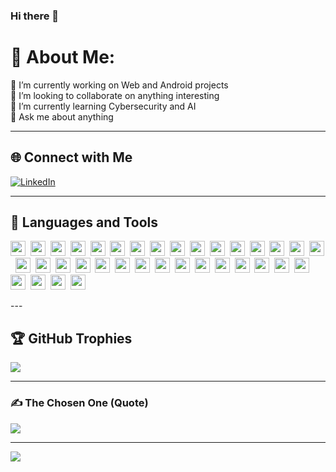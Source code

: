 ### Hi there 👋  

<!-- I'm Eyob Ketema -->

<!--
**eyop/eyop** is a ✨ _special_ ✨ repository because its `README.md` (this file) appears on your GitHub profile.

Here are some ideas to get you started:

- 🔭 I’m currently working on ...
- 🌱 I’m currently learning ...
- 👯 I’m looking to collaborate on ...
- 🤔 I’m looking for help with ...
- 💬 Ask me about ...
- 📫 How to reach me: ...
- 😄 Pronouns: ...
- ⚡ Fun fact: ...
-->

# 💫 About Me:
🔭 I’m currently working on Web and Android projects  
👯 I’m looking to collaborate on anything interesting  
🌱 I’m currently learning Cybersecurity and AI  
💬 Ask me about anything  

---

## 🌐 Connect with Me
[![LinkedIn](https://img.shields.io/badge/LinkedIn-%230077B5.svg?logo=linkedin&logoColor=white)](https://www.linkedin.com/in/eyob-ketema-14539b242/)  

---

## 🚀 Languages and Tools
<p align="left">
  <img src="https://cdn.jsdelivr.net/gh/devicons/devicon/icons/android/android-original.svg" width="24" height="24"/>&nbsp;
  <img src="https://cdn.jsdelivr.net/gh/devicons/devicon/icons/anaconda/anaconda-original.svg" width="24" height="24"/>&nbsp;
  <img src="https://cdn.jsdelivr.net/gh/devicons/devicon/icons/androidstudio/androidstudio-original.svg" width="24" height="24"/>&nbsp;
  <img src="https://cdn.jsdelivr.net/gh/devicons/devicon/icons/angularjs/angularjs-original.svg" width="24" height="24"/>&nbsp;
  <img src="https://cdn.jsdelivr.net/gh/devicons/devicon/icons/apache/apache-original.svg" width="24" height="24"/>&nbsp;
  <img src="https://cdn.jsdelivr.net/gh/devicons/devicon/icons/arduino/arduino-original.svg" width="24" height="24"/>&nbsp;
  <img src="https://cdn.jsdelivr.net/gh/devicons/devicon/icons/bash/bash-original.svg" width="24" height="24"/>&nbsp;
  <img src="https://cdn.jsdelivr.net/gh/devicons/devicon/icons/blender/blender-original.svg" width="24" height="24"/>&nbsp;
  <img src="https://cdn.jsdelivr.net/gh/devicons/devicon/icons/bootstrap/bootstrap-original.svg" width="24" height="24"/>&nbsp;
  <img src="https://cdn.jsdelivr.net/gh/devicons/devicon/icons/c/c-original.svg" width="24" height="24"/>&nbsp;
  <img src="https://cdn.jsdelivr.net/gh/devicons/devicon/icons/canva/canva-original.svg" width="24" height="24"/>&nbsp;
  <img src="https://cdn.jsdelivr.net/gh/devicons/devicon/icons/cplusplus/cplusplus-original.svg" width="24" height="24"/>&nbsp;
  <img src="https://cdn.jsdelivr.net/gh/devicons/devicon/icons/csharp/csharp-original.svg" width="24" height="24"/>&nbsp;
  <img src="https://cdn.jsdelivr.net/gh/devicons/devicon/icons/css3/css3-original.svg" width="24" height="24"/>&nbsp;
  <img src="https://cdn.jsdelivr.net/gh/devicons/devicon/icons/dart/dart-original.svg" width="24" height="24"/>&nbsp;
  <img src="https://cdn.jsdelivr.net/gh/devicons/devicon/icons/debian/debian-original.svg" width="24" height="24"/>&nbsp;
  <img src="https://cdn.jsdelivr.net/gh/devicons/devicon/icons/django/django-plain.svg" width="24" height="24"/>&nbsp;
  <img src="https://cdn.jsdelivr.net/gh/devicons/devicon/icons/docker/docker-original.svg" width="24" height="24"/>&nbsp;
  <img src="https://skillicons.dev/icons?i=express" width="24" height="24"/>&nbsp;
  <img src="https://skillicons.dev/icons?i=flask" width="24" height="24"/>&nbsp;
  <img src="https://cdn.jsdelivr.net/gh/devicons/devicon/icons/firebase/firebase-plain.svg" width="24" height="24"/>&nbsp;
  <img src="https://cdn.jsdelivr.net/gh/devicons/devicon/icons/flutter/flutter-original.svg" width="24" height="24"/>&nbsp;
  <img src="https://cdn.jsdelivr.net/gh/devicons/devicon/icons/git/git-original.svg" width="24" height="24"/>&nbsp;
  <img src="https://skillicons.dev/icons?i=gitlab" width="24" height="24"/>&nbsp;
  <img src="https://skillicons.dev/icons?i=github" width="24" height="24"/>&nbsp;
  <img src="https://cdn.jsdelivr.net/gh/devicons/devicon/icons/googlecloud/googlecloud-original.svg" width="/devicons/devicon/icons/java/java-original.svg" width="24" height="24"/>&nbsp;
  <img src="https://cdn.jsdelivr.net/gh/devicons/devicon/icons/javascript/javascript-original.svg" width="24" height="24"/>&nbsp;
  <img src="https://cdn.jsdelivr.net/gh/devicons/devicon/icons/linux/linux-original.svg" width="24" height="24"/>&nbsp;
  <img src="https://cdn.jsdelivr.net/gh/devicons/devicon/icons/mongodb/mongodb-original.svg" width="24" height="24"/>&nbsp;
  <img src="https://cdn.jsdelivr.net/gh/devicons/devicon/icons/mysql/mysql-original.svg" width="24" height="24"/>&nbsp;
  <img src="https://cdn.jsdelivr.net/gh/devicons/devicon/icons/nodejs/nodejs-original.svg" width="24" height="24"/>&nbsp;
  <img src="https://cdn.jsdelivr.net/gh/devicons/devicon/icons/python/python-original.svg" width="24" height="24"/>&nbsp;
  <img src="https://cdn.jsdelivr.net/gh/devicons/devicon/icons/react/react-original.svg" width="24" height="24"/>&nbsp;
  <img src="https://cdn.jsdelivr.net/gh/devicons/devicon/icons/tensorflow/tensorflow-original.svg" width="24" height="24"/>&nbsp;
  <img src="https://cdn.jsdelivr.net/gh/devicons/devicon/icons/unity/unity-original.svg" width="24" height="24"/>
</p>
---

## 🏆 GitHub Trophies  
![](https://github-profile-trophy.vercel.app/?username=eyop&theme=radical&no-frame=false&no-bg=false&margin-w=4)

---

### ✍️ The Chosen One (Quote)  
![](https://quotes-github-readme.vercel.app/api?type=horizontal&theme=radical)

---

[![](https://visitcount.itsvg.in/api?id=eyop&icon=0&color=0)](https://visitcount.itsvg.in)

<!-- Proudly created with GPRM (https://gprm.itsvg.in) -->